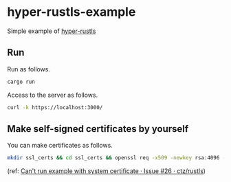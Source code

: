 # hyper-rustls-example
Simple example of [hyper-rustls](https://github.com/ctz/hyper-rustls)

## Run

Run as follows.

```bash
cargo run
```

Access to the server as follows.

```bash
curl -k https://localhost:3000/
```

## Make self-signed certificates by yourself

You can make certificates as follows.

```bash
mkdir ssl_certs && cd ssl_certs && openssl req -x509 -newkey rsa:4096 -keyout _server.key -out server.crt -days 365 -sha256 -nodes --subj '/CN=localhost/' && openssl rsa -in _server.key -out server.key && rm _server.key && cd -
```
(ref: [Can't run example with system certificate · Issue #26 · ctz/rustls](https://github.com/ctz/rustls/issues/26#issuecomment-565515486))

